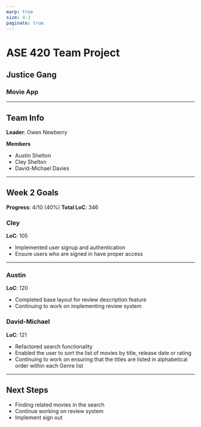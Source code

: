 ```yaml
---
marp: true
size: 4:3
paginate: true
---
```


# ASE 420 Team Project  
## Justice Gang  
### Movie App

---

## Team Info

**Leader**: Owen Newberry  

**Members**  
- Austin Shelton
- Cley Shelton
- David-Michael Davies

---

## Week 2 Goals

**Progress**: 4/10 (40%)
**Total LoC**: 346

### Cley

**LoC**: 105

- Implemented user signup and authentication
- Ensure users who are signed in have proper access

---

### Austin

**LoC**: 120

- Completed base layout for review description feature
- Continuing to work on implementing review system

### David-Michael

**LoC**: 121

- Refactored search functionality
- Enabled the user to sort the list of movies by title, release date or rating
- Continuing to work on ensuring that the titles are listed in alphabetical order within each Genre list

---

## Next Steps

- Finding related movies in the search
- Continue working on review system
- Implement sign out